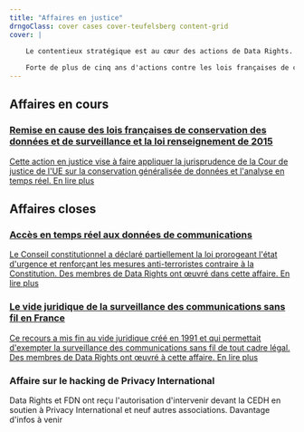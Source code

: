 ```yaml
---
title: "Affaires en justice"
drngoClass: cover cases cover-teufelsberg content-grid
cover: |

    Le contentieux stratégique est au cœur des actions de Data Rights.
    
    Forte de plus de cinq ans d'actions contre les lois françaises de conservation généralisée des données et de surveillance, Data Rights lancera des actions juridiques pour faire avancer le droit aux données et promouvoir la cybersécurité.
---
```


## Affaires en cours

<a href="dataretention" id="dataretention" class="case unit">
<h3>Remise en cause des lois françaises de conservation des données et de surveillance et la loi renseignement de 2015</h3>
<p>
    Cette action en justice vise à faire appliquer la jurisprudence de la Cour de justice de l'UE sur la conservation généralisée de données et l'analyse en temps réel.
    <span class="read-more">En lire plus</span>
</p>
</a>


## Affaires closes

<a href="emergency-interceptions" id="emergency-interceptions" class="case unit">
<h3>Accès en temps réel aux données de communications</h3>
<p>
    Le Conseil constitutionnel a déclaré partiellement la loi prorogeant l'état d'urgence et renforçant les mesures anti-terroristes contraire à la Constitution. Des membres de Data Rights ont œuvré dans cette affaire.
    <span class="read-more">En lire plus</span>
</p>
</a>

<a href="wireless-exception" id="wireless-exception" class="case unit">
<h3>Le vide juridique de la surveillance des communications sans fil en France</h3>
<p>
    Ce recours a mis fin au vide juridique créé en 1991 et qui permettait d'exempter la surveillance des communications sans fil de tout cadre légal. Des membres de Data Rights ont œuvré à cette affaire.
    <span class="read-more">En lire plus</span>
</p>
</a>

<div href="privacy-international-state-hacking" id="privacy-international-state-hacking" class="case unit">
<h3>Affaire sur le hacking de Privacy International</h3>
<p>
    Data Rights et FDN ont reçu l'autorisation d'intervenir devant la CEDH en soutien à Privacy International et neuf autres associations.
    <span class="read-more">Davantage d'infos à venir</span>
</p>
</div>

